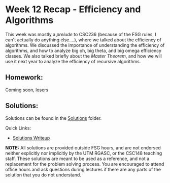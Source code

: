 # Week 12 Recap - Efficiency and Algorithms

This week was mostly a *prelude* to CSC236 (because of the FSG rules, I can't actually do anything else....), where we talked about the efficiency of algorithms. We discussed the importance of understanding the efficiency of algorithms, and how to analyze big oh, big theta, and big omega efficiency classes. We also talked briefly about the *Master Theorem*, and how we will use it next year to analyze the efficiency of recursive algorithms.

## Homework:
Coming soon, losers

## Solutions:
Solutions can be found in the [Solutions](./Solutions) folder.

Quick Links:
- [Solutions Writeup](./Solutions/solutions.pdf)

**NOTE:** All solutions are provided outside FSG hours, and are not endorsed neither explicitly nor implicitly by the UTM RGASC, or the CSC148 teaching staff. These solutions are meant to be used as a reference, and not a replacement for the problem solving process. You are encouraged to attend office hours and ask questions during lectures if there are any parts of the solution that you do not understand.
